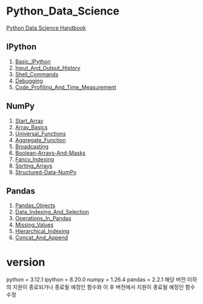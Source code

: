 # Python_Data_Science
[Python Data Science Handbook](https://jakevdp.github.io/PythonDataScienceHandbook/)

## IPython
1. [Basic_IPython](https://jinhyeokko.github.io/Python_Data_Science/IPython/Basic_IPython/)
2. [Input_And_Output_History](https://jinhyeokko.github.io/Python_Data_Science/IPython/Input_And_Output_History/)
3. [Shell_Commands](https://jinhyeokko.github.io/Python_Data_Science/IPython/Shell_Commands/)
4. [Debugging](https://jinhyeokko.github.io/Python_Data_Science/IPython/Debugging/)
5. [Code_Profiling_And_Time_Measurement](https://jinhyeokko.github.io/Python_Data_Science/IPython/Code_Profiling_And_Time_Measurement/)

## NumPy
1. [Start_Array](https://jinhyeokko.github.io/Python_Data_Science/NumPy/Start_Array/)
2. [Array_Basics](https://jinhyeokko.github.io/Python_Data_Science/NumPy/Array_Basics/)
3. [Universal_Functions](https://jinhyeokko.github.io/Python_Data_Science/NumPy/Universal_Functions/)
4. [Aggregate_Function](https://jinhyeokko.github.io/Python_Data_Science/NumPy/Aggregate_Function/)
5. [Broadcasting](https://jinhyeokko.github.io/Python_Data_Science/NumPy/Broadcasting/)
6. [Boolean-Arrays-And-Masks](https://jinhyeokko.github.io/Python_Data_Science/NumPy/Boolean-Arrays-And-Masks/)
7. [Fancy_Indexing](https://jinhyeokko.github.io/Python_Data_Science/NumPy/Fancy_Indexing/)
8. [Sorting_Arrays](https://jinhyeokko.github.io/Python_Data_Science/NumPy/Sorting_Arrays/)
9. [Structured-Data-NumPy](https://jinhyeokko.github.io/Python_Data_Science/NumPy/Structured-Data-NumPy/)

## Pandas
1. [Pandas_Objects](https://jinhyeokko.github.io/Python_Data_Science/Pandas/Pandas_Objects/)
2. [Data_Indexing_And_Selection](https://jinhyeokko.github.io/Python_Data_Science/Pandas/Data_Indexing_And_Selection/)
3. [Operations_In_Pandas](https://jinhyeokko.github.io/Python_Data_Science/Pandas/Operations_In_Pandas/)
4. [Missing_Values](https://jinhyeokko.github.io/Python_Data_Science/Pandas/Missing_Values/)
5. [Hierarchical_Indexing](https://jinhyeokko.github.io/Python_Data_Science/Pandas/Hierarchical_Indexing/)
6. [Concat_And_Append](https://jinhyeokko.github.io/Python_Data_Science/Pandas/Concat_And_Append/)


# version
python = 3.12.1
ipython = 8.20.0
numpy = 1.26.4
pandas = 2.2.1
해당 버전 이하의 지원이 종료되거나 종료될 예정인 함수와 이 후 버전에서 지원이 종료될 예정인 함수 수정
